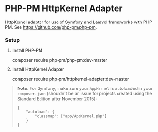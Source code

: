 # PHP-PM HttpKernel Adapter

HttpKernel adapter for use of Symfony and Laravel frameworks with PHP-PM. See https://github.com/php-pm/php-pm.

### Setup

  1. Install PHP-PM

        composer require php-pm/php-pm:dev-master

  2. Install HttpKernel Adapter

        composer require php-pm/httpkernel-adapter:dev-master

> **Note**: For Symfony, make sure your `AppKernel` is autoloaded in your
> `composer.json` (shouldn't be an issue for projects created using the Standard
> Edition after November 2015):
>
> ```
> {
>     "autoload": {
>         "classmap": ["app/AppKernel.php"]
>     }
> }
> ```
